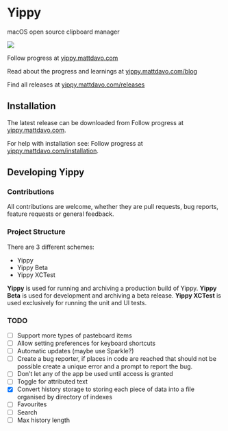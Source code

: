 # Yippy
macOS open source clipboard manager

<img src="https://yippy.mattdavo.com/static/media/screenshot.431c578d.jpg"/>

Follow progress at <a href="https://yippy.mattdavo.com" target="_blank">yippy.mattdavo.com</a>

Read about the progress and learnings at <a href="https://yippy.mattdavo.com/blog" target="_blank">yippy.mattdavo.com/blog</a>

Find all releases at <a href="https://yippy.mattdavo.com/releases" target="_blank">yippy.mattdavo.com/releases</a>

## Installation
The latest release can be downloaded from Follow progress at <a href="https://yippy.mattdavo.com" target="_blank">yippy.mattdavo.com</a>.

For help with installation see: Follow progress at <a href="https://yippy.mattdavo.com/installation" target="_blank">yippy.mattdavo.com/installation</a>.

## Developing Yippy
### Contributions
All contributions are welcome, whether they are pull requests, bug reports, feature requests or general feedback.

### Project Structure
There are 3 different schemes:
- Yippy
- Yippy Beta
- Yippy XCTest

__Yippy__ is used for running and archiving a production build of Yippy. __Yippy Beta__ is used for development and archiving a beta release. __Yippy XCTest__ is used exclusively for running the unit and UI tests.

### TODO
- [ ] Support more types of pasteboard items
- [ ] Allow setting preferences for keyboard shortcuts
- [ ] Automatic updates (maybe use Sparkle?)
- [ ] Create a bug reporter, if places in code are reached that should not be possible create a unique error and a prompt to report the bug.
- [ ] Don’t let any of the app be used until access is granted
- [ ] Toggle for attributed text
- [x] Convert history storage to storing each piece of data into a file organised by directory of indexes
- [ ] Favourites
- [ ] Search
- [ ] Max history length

